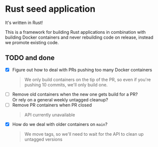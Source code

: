 # Rust seed application

It's written in Rust!

This is a framework for building Rust applications in combination with building Docker containers and never rebuilding code on release, instead we promote existing code.

## TODO and done

-   [x] Figure out how to deal with PRs pushing too many Docker containers<br />
    > We only build containers on the tip of the PR, so even if you're pushing 10 commits, we'll only build one.
-   [ ] Remove old containers when the new one gets build for a PR?<br />
        Or rely on a general weekly untagged cleanup?
-   [ ] Remove PR containers when PR closed<br />
    > API currently unavailable
-   [x] How do we deal with older containers on `main`?<br />
    > We move tags, so we'll need to wait for the API to clean up untagged versions
